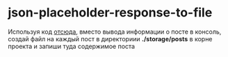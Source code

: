 # json-placeholder-response-to-file

Используя код [отсюда](https://github.com/lekan-pvp/json-placeholder-with-channels), вместо вывода информации о посте в консоль, 
создай файл на каждый пост в директориии **./storage/posts** в корне проекта и запиши туда содержимое поста
